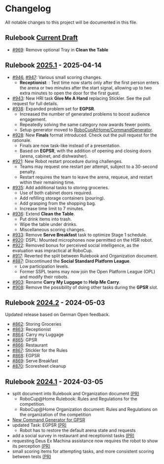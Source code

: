 # Changelog

[Current Draft]: https://github.com/RoboCupAtHome/RuleBook/compare/2025.1..HEAD
[2025.1]: https://github.com/RoboCupAtHome/RuleBook/compare/2024.2..2025.1
[2024.2]: https://github.com/RoboCupAtHome/RuleBook/compare/2024.1..2024.2
[2024.1]: https://github.com/RoboCupAtHome/RuleBook/compare/2023.2..2024.1
[2023.2]: https://github.com/RoboCupAtHome/RuleBook/compare/2023.1..2023.2
[2023.1]: https://github.com/RoboCupAtHome/RuleBook/compare/2019.v1..2023.1


All notable changes to this project will be documented in this file.

## Rulebook [Current Draft]

* [#969](https://github.com/RoboCupAtHome/RuleBook/pull/969): Remove optional Tray in **Clean the Table**

## Rulebook [2025.1] - 2025-04-14
* [#946](https://github.com/RoboCupAtHome/RuleBook/pull/946), [#947](https://github.com/RoboCupAtHome/RuleBook/pull/947): Various small scoring changes.
  * **Receptionist**: : Test time now starts only after the first person enters the arena or two minutes after the start signal, allowing up to two extra minutes to open the door for the first guest.
* [#943](https://github.com/RoboCupAtHome/RuleBook/pull/943): New HRI task **Give Me A Hand** replacing Stickler. See the pull request for full details.
* [#938](https://github.com/RoboCupAtHome/RuleBook/pull/938): Expanded problem set for **EGPSR**.
  * Increased the number of generated problems to boost audience engagement.
  * Repeatedly solving the same category now awards fewer points.
  * Setup generator moved to [RoboCupAtHome/CommandGenerator](https://github.com/RoboCupAtHome/CommandGenerator).
* [#928](https://github.com/RoboCupAtHome/RuleBook/pull/928): New **Finals** format introduced. Check out the pull request for the rationale.
  * Finals are now task-like instead of a presentation.
  * Based on **EGPSR**, with the addition of opening and closing doors (arena, cabinet, and dishwasher).
* [#921](https://github.com/RoboCupAtHome/RuleBook/pull/921):  New Robot restart procedure during challenges.
  * Teams may request one restart per attempt, subject to a 30-second penalty. 
  * Restart requires the team to leave the arena, requeue, and restart within their remaining time.
* [#935](https://github.com/RoboCupAtHome/RuleBook/pull/935): Add additional tasks to storing groceries.
  * Use of both cabinet doors required.
  * Add refilling storage containers (pouring).
  * Add grasping from the shopping bag.
  * Increase time limit to 7 minutes.
* [#936](https://github.com/RoboCupAtHome/RuleBook/pull/936): Extend **Clean the Table**.
  * Put drink items into trash.
  * Wipe the table under drinks.
  * Miscellaneous scoring changes.
* [#933](https://github.com/RoboCupAtHome/RuleBook/pull/933): Remove **Serve Breakfast** task to optimize Stage 1 schedule.
* [#920](https://github.com/RoboCupAtHome/RuleBook/pull/920): DSPL: Mounted microphones now permitted on the HSR robot.
* [#922](https://github.com/RoboCupAtHome/RuleBook/pull/922): Removed bonus for perceived social intelligence, as the evaluation was impractical at RoboCup.
* [#917](https://github.com/RoboCupAtHome/RuleBook/pull/917): Reverted the split between Rulebook and Organization document.
* [#887](https://github.com/RoboCupAtHome/RuleBook/pull/887): Discontinued the **Social Standard Platform League**.
  * Low participation levels.
  * Former SSPL teams may now join the Open Platform League (OPL) and modify their robots.
* [#903](https://github.com/RoboCupAtHome/RuleBook/pull/903): Rename **Carry My Luggage** to **Help Me Carry**.
* [#908](https://github.com/RoboCupAtHome/RuleBook/pull/908): Remove the possibility of doing other tasks during the **GPSR** slot.

## Rulebook [2024.2] - 2024-05-03
Updated release based on German Open feedback.
* [#862](https://github.com/RoboCupAtHome/RuleBook/pull/862): Storing Groceries
* [#863](https://github.com/RoboCupAtHome/RuleBook/pull/863): Receptionist
* [#864](https://github.com/RoboCupAtHome/RuleBook/pull/864): Carry my Luggage
* [#865](https://github.com/RoboCupAtHome/RuleBook/pull/865): GPSR
* [#866](https://github.com/RoboCupAtHome/RuleBook/pull/866): Restaurant
* [#867](https://github.com/RoboCupAtHome/RuleBook/pull/867): Stickler for the Rules
* [#868](https://github.com/RoboCupAtHome/RuleBook/pull/868): EGPSR
* [#869](https://github.com/RoboCupAtHome/RuleBook/pull/869): Serve Breakfast
* [#870](https://github.com/RoboCupAtHome/RuleBook/pull/870): Scoresheet cleanup

## Rulebook [2024.1] - 2024-03-05
* split document into Rulebook and Organization document [(PR)](https://github.com/RoboCupAtHome/RuleBook/pull/831)
  * RoboCup@Home Rulebook: Rules and Regulations for the competition.
  * RoboCup@Home Organization document: Rules and Regulations on the organization of the competition
* [New Command Generator for GPSR](https://github.com/johaq/CommandGenerator/tree/master)
* updated Task: EGPSR [(PR)](https://github.com/RoboCupAtHome/RuleBook/pull/844)
  * Robot has to restore the default arena state and requests
* add a social survey in restaurant and receptionist tasks [(PR)](https://github.com/RoboCupAtHome/RuleBook/pull/839)
* requesting Deus Ex Machina assistance now requires the robot to show its perception [(PR)](https://github.com/RoboCupAtHome/RuleBook/pull/838)
* small scoring items for attempting tasks, and more consistent scoring between tests [(PR)](https://github.com/RoboCupAtHome/RuleBook/pull/843)
